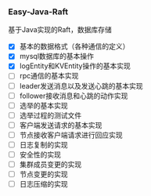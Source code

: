 ### Easy-Java-Raft
基于Java实现的Raft，数据库存储

- [x] 基本的数据格式（各种通信的定义）
- [x] mysql数据库的基本操作
- [x] logEntity和KVEntity操作的基本实现 
- [ ] rpc通信的基本实现
- [ ] leader发送消息以及发送心跳的基本实现
- [ ] follower接收消息和心跳的动作实现
- [ ] 选举的基本实现
- [ ] 选举过程的测试文件
- [ ] 客户端发送请求的基本实现
- [ ] 节点接收客户端请求进行回应实现 
- [ ] 日志复制的实现 
- [ ] 安全性的实现
- [ ] 集群成员变更的实现 
- [ ] 节点变更的实现 
- [ ] 日志压缩的实现